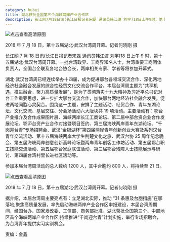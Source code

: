 ```yaml
---
category: hubei
title: 湖北获批全国第三个海峡两岸产业合作区
description: 长江网7月18日讯(长江日报记者宋磊 通讯员韩江波 刘宇)18日上午9时，第十五届湖北·武汉台湾周开幕。一批台湾政界、工商界知名人士，台湾重要工商团体负责人，全国台企联及各地台协会长，两岸相关专家、学者等将参加开幕式。
---
```


![点击查看高清原图](http://news.cjn.cn/tfsj/d44jhbwhtwz/cgzs/201807/W020180727608786354466.jpeg '点击查看高清原图')

2018 年 7 月 18 日，第十五届湖北·武汉台湾周开幕。记者何晓刚 摄

长江网 7 月 18 日讯(长江日报记者宋磊 通讯员韩江波 刘宇)18 日上午 9 时，第十五届湖北·武汉台湾周开幕。一批台湾政界、工商界知名人士，台湾重要工商团体负责人，全国台企联及各地台协会长，两岸相关专家、学者等将参加开幕式。

湖北·武汉台湾周已经连续举办十四届，成为促进鄂台各领域交流合作、深化两地经济社会融合发展的综合性经贸文化交流合作平台。本届台湾周主题为“共享机遇，推进融合，聚力高质量发展”，是为了贯彻落实十九大精神及习近平总书记对台工作重要思想，进一步扩大鄂台交流合作，加快鄂台两地经济社会融合发展，促进两地同胞心灵契合。围绕这一主题，安排了主题活动、经贸合作、青年东湖论坛、文化交流、基层交往、分会场活动六大版块共 19 项活动。主要活动有：鄂台产业推介及合作成果图片展、海峡两岸长江工商论坛、第二届中部台资企业合作发展论坛、鄂沪台资产业合作对接暨项目签约、第三届海峡两岸青年东湖论坛、“千岗迎台青”专场招聘会、武汉“金银湖杯”第四届两岸青年创新创业大赛及系列汉台青年交流活动、第十五届海峡两岸大学生荆楚文化之旅、武汉台协 25 周年纪念晚会、第五届海峡两岸创意创新高峰论坛暨两岸青年创客工作坊活动、第五届鄂台职工技能交流活动、第五届鄂台家庭联谊活动、第三届鄂台残障人士技能展示与研讨、第四届台湾村里长进社区活动等。

参加本届台湾周活动的总人数约 1200 人，其中台胞约 800 人，将持续至 21 日。

![点击查看高清原图](http://news.cjn.cn/tfsj/d44jhbwhtwz/cgzs/201807/W020180727608786360072.jpeg '点击查看高清原图')

2018 年 7 月 18 日，第十五届湖北·武汉台湾周开幕。记者何晓刚 摄

据介绍，本届台湾周主要亮点有：立足湖北实际，推动 “31 条惠及台胞措施”在鄂落地;聚焦高质量发展，率先启动海峡两岸产业合作区申报建设，本届台湾周期间，经国台办、国家发改委、工信部、商务部批准，湖北获批全国第三个、中部地区首个海峡两岸产业合作区;持续推进“千岗迎台青”计划实施，举行专场招聘会，为台湾青年提供实习实训机会。

责编：金鑫
